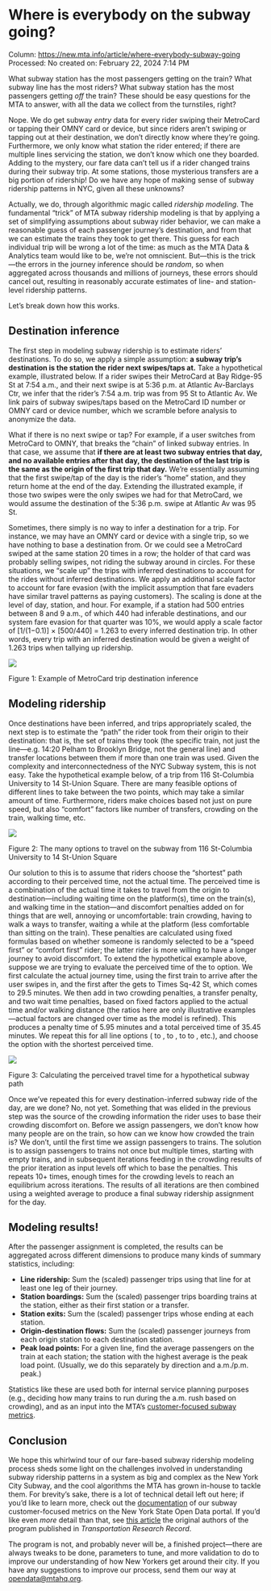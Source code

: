 # Where is everybody on the subway going?

Column: https://new.mta.info/article/where-everybody-subway-going
Processed: No
created on: February 22, 2024 7:14 PM

What subway station has the most passengers getting on the train? What subway line has the most riders? What subway station has the most passengers getting *off* the train? These should be easy questions for the MTA to answer, with all the data we collect from the turnstiles, right?

Nope. We do get subway *entry* data for every rider swiping their MetroCard or tapping their OMNY card or device, but since riders aren’t swiping or tapping out at their destination, we don’t directly know where they’re going. Furthermore, we only know what station the rider entered; if there are multiple lines servicing the station, we don’t know which one they boarded. Adding to the mystery, our fare data can’t tell us if a rider changed trains during their subway trip. At some stations, those mysterious transfers are a big portion of ridership! Do we have any hope of making sense of subway ridership patterns in NYC, given all these unknowns?

Actually, we do, through algorithmic magic called *ridership modeling*. The fundamental “trick” of MTA subway ridership modeling is that by applying a set of simplifying assumptions about subway rider behavior, we can make a reasonable guess of each passenger journey’s destination, and from that we can estimate the trains they took to get there. This guess for each individual trip will be wrong a lot of the time: as much as the MTA Data & Analytics team would like to be, we’re not omniscient. But—this is the trick—the errors in the journey inference should be *random*, so when aggregated across thousands and millions of journeys, these errors should cancel out, resulting in reasonably accurate estimates of line- and station-level ridership patterns.

Let’s break down how this works.

## Destination inference

The first step in modeling subway ridership is to estimate riders’ destinations. To do so, we apply a simple assumption: **a subway trip’s destination is the station the rider next swipes/taps at.** Take a hypothetical example, illustrated below. If a rider swipes their MetroCard at Bay Ridge-95 St at 7:54 a.m., and their next swipe is at 5:36 p.m. at Atlantic Av-Barclays Ctr, we infer that the rider’s 7:54 a.m. trip was from 95 St to Atlantic Av. We link pairs of subway swipes/taps based on the MetroCard ID number or OMNY card or device number, which we scramble before analysis to anonymize the data.

What if there is no next swipe or tap? For example, if a user switches from MetroCard to OMNY, that breaks the “chain” of linked subway entries. In that case, we assume that **if there are at least two subway entries that day, and no available entries after that day, the destination of the last trip is the same as the origin of the first trip that day.** We’re essentially assuming that the first swipe/tap of the day is the rider’s “home” station, and they return home at the end of the day. Extending the illustrated example, if those two swipes were the only swipes we had for that MetroCard, we would assume the destination of the 5:36 p.m. swipe at Atlantic Av was 95 St.

Sometimes, there simply is no way to infer a destination for a trip. For instance, we may have an OMNY card or device with a single trip, so we have nothing to base a destination from. Or we could see a MetroCard swiped at the same station 20 times in a row; the holder of that card was probably selling swipes, not riding the subway around in circles. For these situations, we “scale up” the trips with inferred destinations to account for the rides without inferred destinations. We apply an additional scale factor to account for fare evasion (with the implicit assumption that fare evaders have similar travel patterns as paying customers). The scaling is done at the level of day, station, and hour. For example, if a station had 500 entries between 8 and 9 a.m., of which 440 had inferable destinations, and our system fare evasion for that quarter was 10%, we would apply a scale factor of [1/(1−0.1)] × [500/440] = 1.263 to every inferred destination trip. In other words, every trip with an inferred destination would be given a weight of 1.263 trips when tallying up ridership.

![](https://new.mta.info/sites/default/files/inline-images/Picture1.png)

Figure 1: Example of MetroCard trip destination inference

## Modeling ridership

Once destinations have been inferred, and trips appropriately scaled, the next step is to estimate the “path” the rider took from their origin to their destination: that is, the set of trains they took (the specific train, not just the line—e.g. 14:20 Pelham to Brooklyn Bridge, not the general  line) and transfer locations between them if more than one train was used. Given the complexity and interconnectedness of the NYC Subway system, this is not easy. Take the hypothetical example below, of a trip from 116 St-Columbia University to 14 St-Union Square. There are many feasible options of different lines to take between the two points, which may take a similar amount of time. Furthermore, riders make choices based not just on pure speed, but also “comfort” factors like number of transfers, crowding on the train, walking time, etc.

![](https://new.mta.info/sites/default/files/inline-images/Picture2.png)

Figure 2: The many options to travel on the subway from 116 St-Columbia University to 14 St-Union Square

Our solution to this is to assume that riders choose the “shortest” path according to their perceived time, not the actual time. The perceived time is a combination of the actual time it takes to travel from the origin to destination—including waiting time on the platform(s), time on the train(s), and walking time in the station—and discomfort penalties added on for things that are well, annoying or uncomfortable: train crowding, having to walk a ways to transfer, waiting a while at the platform (less comfortable than sitting on the train). These penalties are calculated using fixed formulas based on whether someone is randomly selected to be a “speed first” or “comfort first” rider; the latter rider is more willing to have a longer journey to avoid discomfort. To extend the hypothetical example above, suppose we are trying to evaluate the perceived time of the  to  option. We first calculate the actual journey time, using the first  train to arrive after the user swipes in, and the first  after the  gets to Times Sq-42 St, which comes to 29.5 minutes. We then add in two crowding penalties, a transfer penalty, and two wait time penalties, based on fixed factors applied to the actual time and/or walking distance (the ratios here are only illustrative examples—actual factors are changed over time as the model is refined). This produces a penalty time of 5.95 minutes and a total perceived time of 35.45 minutes. We repeat this for all line options ( to ,  to ,  to  to , etc.), and choose the option with the shortest perceived time.

![](https://new.mta.info/sites/default/files/inline-images/Picture3.png)

Figure 3: Calculating the perceived travel time for a hypothetical subway path

Once we’ve repeated this for every destination-inferred subway ride of the day, are we done? No, not yet. Something that was elided in the previous step was the source of the crowding information the rider uses to base their crowding discomfort on. Before we assign passengers, we don’t know how many people are on the train, so how can we know how crowded the train is? We don’t, until the first time we assign passengers to trains. The solution is to assign passengers to trains not once but multiple times, starting with empty trains, and in subsequent iterations feeding in the crowding results of the prior iteration as input levels off which to base the penalties. This repeats 10+ times, enough times for the crowding levels to reach an equilibrium across iterations. The results of all iterations are then combined using a weighted average to produce a final subway ridership assignment for the day.

## Modeling results!

After the passenger assignment is completed, the results can be aggregated across different dimensions to produce many kinds of summary statistics, including:

- **Line ridership:** Sum the (scaled) passenger trips using that line for at least one leg of their journey.
- **Station boardings:** Sum the (scaled) passenger trips boarding trains at the station, either as their first station or a transfer.
- **Station exits:** Sum the (scaled) passenger trips whose ending at each station.
- **Origin-destination flows:** Sum the (scaled) passenger journeys from each origin station to each destination station.
- **Peak load points:** For a given line, find the average passengers on the train at each station; the station with the highest average is the peak load point. (Usually, we do this separately by direction and a.m./p.m. peak.)

Statistics like these are used both for internal service planning purposes (e.g., deciding how many  trains to run during the a.m. rush based on crowding), and as an input into the MTA’s [customer-focused subway metrics](https://data.ny.gov/Transportation/MTA-Subway-Customer-Journey-Focused-Metrics-Beginn/4apg-4kt9/about_data).

## Conclusion

We hope this whirlwind tour of our fare-based subway ridership modeling process sheds some light on the challenges involved in understanding subway ridership patterns in a system as big and complex as the New York City Subway, and the cool algorithms the MTA has grown in-house to tackle them. For brevity’s sake, there is a lot of technical detail left out here; if you’d like to learn more, check out the [documentation](https://data.ny.gov/api/views/r7qk-6tcy/files/5cbd3068-979b-461b-a40d-56ad184c4823?download=true&filename=MTA_SubwayCustomerJourneyMetrics20152019_Overview.pdf) of our subway customer-focused metrics on the New York State Open Data portal. If you’d like even *more* detail than that, see [this article](https://doi.org/10.3141/2540-11) the original authors of the program published in *Transportation Research Record*.

The program is not, and probably never will be, a finished project—there are always tweaks to be done, parameters to tune, and more validation to do to improve our understanding of how New Yorkers get around their city. If you have any suggestions to improve our process, send them our way at [opendata@mtahq.org](mailto:opendata@mtahq.org).